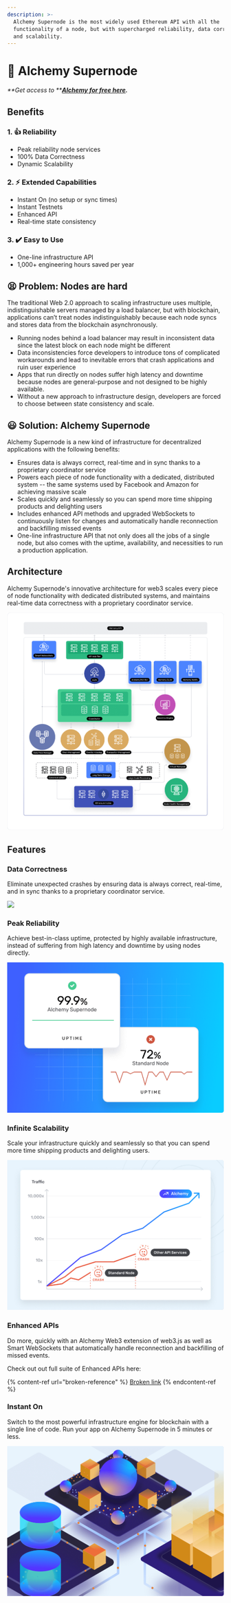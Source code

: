 ```yaml
---
description: >-
  Alchemy Supernode is the most widely used Ethereum API with all the
  functionality of a node, but with supercharged reliability, data correctness,
  and scalability.
---
```


# 🦸 Alchemy Supernode

_**Get access to **_[_**Alchemy for free here**_](https://alchemy.com/?r=affiliate:e68b2f77-7fc7-4ef7-8e9c-cdfea869b9b5)_**.**_  

## Benefits

### 1. :thumbsup: Reliability 

* Peak reliability node services
* 100% Data Correctness
* Dynamic Scalability

### 2. :zap: Extended Capabilities 

* Instant On (no setup or sync times)
* Instant Testnets
* Enhanced API
* Real-time state consistency

### 3. :heavy_check_mark: Easy to Use 

* One-line infrastructure API
* 1,000+ engineering hours saved per year

## :tired_face: Problem: Nodes are hard  

The traditional Web 2.0 approach to scaling infrastructure uses multiple, indistinguishable servers managed by a load balancer, but with blockchain, applications can’t treat nodes indistinguishably because each node syncs and stores data from the blockchain asynchronously.

* Running nodes behind a load balancer may result in inconsistent data since the latest block on each node might be different
* Data inconsistencies force developers to introduce tons of complicated workarounds and lead to inevitable errors that crash applications and ruin user experience
* Apps that run directly on nodes suffer high latency and downtime because nodes are general-purpose and not designed to be highly available.
* Without a new approach to infrastructure design, developers are forced to choose between state consistency and scale.

## :smiley: Solution: Alchemy Supernode

Alchemy Supernode is a new kind of infrastructure for decentralized applications with the following benefits:

* Ensures data is always correct, real-time and in sync thanks to a proprietary coordinator service
* Powers each piece of node functionality with a dedicated, distributed system -- the same systems used by Facebook and Amazon for achieving massive scale
* Scales quickly and seamlessly so you can spend more time shipping products and delighting users
* Includes enhanced API methods and upgraded WebSockets to continuously listen for changes and automatically handle reconnection and backfilling missed events
* One-line infrastructure API that not only does all the jobs of a single node, but also comes with the uptime, availability, and necessities to run a production application.

## Architecture

Alchemy Supernode's innovative architecture for web3 scales every piece of node functionality with dedicated distributed systems, and maintains real-time data correctness with a proprietary coordinator service. 

![Supernode Architecture](<../../.gitbook/assets/supernode architecture .png>)

## Features 

### Data Correctness 

Eliminate unexpected crashes by ensuring data is always correct, real-time, and in sync thanks to a proprietary coordinator service.

![](https://uploads-ssl.webflow.com/5e9dcb2947627d36765ceee7/5f2a1001e4061b01c4ceb5f9\_Supernode%20-%20Data%20Co%20animation%203.gif)

### Peak Reliability  

Achieve best-in-class uptime, protected by highly available infrastructure, instead of suffering from high latency and downtime by using nodes directly.

![](<../../.gitbook/assets/supernode uptime.png>)

### Infinite Scalability  

Scale your infrastructure quickly and seamlessly so that you can spend more time shipping products and delighting users.

![](<../../.gitbook/assets/supernode scalability.png>)

### Enhanced APIs

Do more, quickly with an Alchemy Web3 extension of web3.js as well as Smart WebSockets that automatically handle reconnection and backfilling of missed events.

Check out out full suite of Enhanced APIs here:

{% content-ref url="broken-reference" %}
[Broken link](broken-reference)
{% endcontent-ref %}

### Instant On 

Switch to the most powerful infrastructure engine for blockchain with a single line of code. Run your app on Alchemy Supernode in 5 minutes or less.

![](<../../.gitbook/assets/supernode instant on.png>)
